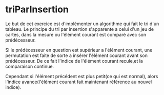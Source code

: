 # triParInsertion

Le but de cet exercice est d'implémenter un algorithme qui fait le tri d'un tableau. 
Le principe du tri par insertion s'apparente a celui d'un jeu de cartes, dans la mesure ou l'élément courant est comparé avec son prédécesseur.

Si le prédécesseur en question est supérieur a l'élément courant, une permutation est faite de sorte a insérer l'élément courant avant son prédécesseur.
De ce fait l'indice de l'élément courant recule,et la comparaison continue.

Cependant si l'élément précédent est plus petit(ce qui est normal), alors l'indice avance(l'élément courant fait maintenant référence au nouvel indice).
